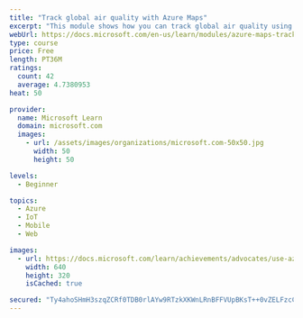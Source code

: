 ```yaml
---
title: "Track global air quality with Azure Maps"
excerpt: "This module shows how you can track global air quality using the Azure Maps Web SDK and pollution data from a third-party air quality API."
webUrl: https://docs.microsoft.com/en-us/learn/modules/azure-maps-track-air-pollution/
type: course
price: Free
length: PT36M
ratings:
  count: 42
  average: 4.7380953
heat: 50

provider:
  name: Microsoft Learn
  domain: microsoft.com
  images:
    - url: /assets/images/organizations/microsoft.com-50x50.jpg
      width: 50
      height: 50

levels:
  - Beginner

topics:
  - Azure
  - IoT
  - Mobile
  - Web

images:
  - url: https://docs.microsoft.com/learn/achievements/advocates/use-azure-maps-to-track-air-pollution-social.png
    width: 640
    height: 320
    isCached: true

secured: "Ty4ahoSHmH3szqZCRf0TDB0rlAYw9RTzkXKWnLRnBFFVUpBKsT++0vZELFzcCokIVTI/qjOs7oK7cy8EjqLrXZar6YCjp66lOIVE7R1crrut/58bNppnNXKwpL1zYeuqSSB5xxYdHpXXQUa03HgTprC7P4QKhZndDY+xIWoQ28ALw5tDiINTMYF5EjnXpPAowdP6VUvUOMWF/PKNXKCyzpoQIysX/Mdu0jJxPtB7v0M/De2Fl+cjeAT/mY8kN3gHic80fE0PAUxLwlNwddZ0RrRKmmwOWvD06J9X0I/Oh7fxqI77U2yZVSP3xi8bkudyNy1qOKgQhFAANMmE59Xj6rLjZl88U4sdazDf/1AXwRvP4ElGqAkXgsdDJHSd09JUXWqWZbiGERdq0M63wTU/oyLYxilF5CDV+3M4szCfwo8=;q12NCX1SpztU/s0JlAIbLA=="
---
```


